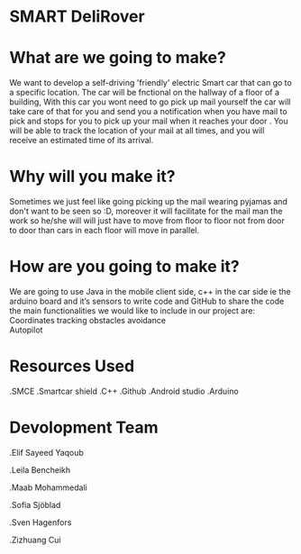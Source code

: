 # SMART DeliRover


# What are we going to make?

We want to develop a self-driving 'friendly' electric Smart car that can go to a specific location. The car will be fnctional on the hallway of a floor of a building, With this car you wont need to go pick up mail yourself the car will take care of that for you and send you a notification when you have mail to pick and stops for you to pick up your mail when it reaches your door . You will be able to track the location of your mail at all times, and you will receive an estimated time of its arrival.  

# Why will you make it?

Sometimes we just feel like going picking up the mail wearing pyjamas and don't want to be seen so :D, moreover it will facilitate for the mail man the work so he/she will will just have to move from floor to floor not from door to door than cars in each floor will move in parallel. 

# How are you going to make it?

We are going to use Java in the mobile client side, c++ in the car side ie the arduino board and it’s sensors to write code and GitHub to share the code the main functionalities we would like to include in our project are:
Coordinates tracking
obstacles avoidance   
Autopilot

# Resources Used
.SMCE
.Smartcar shield
.C++
.Github
.Android studio
.Arduino

# Devolopment Team
.Elif Sayeed Yaqoub

.Leila Bencheikh

.Maab Mohammedali

.Sofia Sjöblad

.Sven Hagenfors

.Zizhuang Cui


